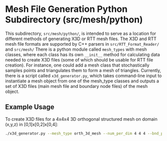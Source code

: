 # Mesh File Generation Python Subdirectory (src/mesh/python)

This subdirectory, `src/mesh/python/`, is intended to serve as a location for
different methods of generating X3D or RTT mesh files.
The X3D and RTT mesh file formats are supported by C++ parsers in
`src/RTT_Format_Reader/` and `src/mesh/`
There is a python module called `mesh_types` with mesh classes, where each
class has its own `__init__` method for calculating data needed to create X3D
files (some of which should be usable for RTT file creation).
For instance, one could add a mesh class that stochastically samples points and
triangulates them to form a mesh of triangles.
Currently, there is a script called `x3d_generator.py`, which takes command-line
input to instantiate a mesh object from one of the mesh_type classes and outputs
a set of X3D files (main mesh file and boundary node files) of the mesh object.

## Example Usage

To create X3D files for a 4x4x4 3D orthogonal structured mesh on domain (x,y,z)
in [0,1]x[0,2]x[0,4]:

```bash
./x3d_generator.py --mesh_type orth_3d_mesh --num_per_dim 4 4 4 --bnd_per_dim 0 1 0 2 0 4
```

